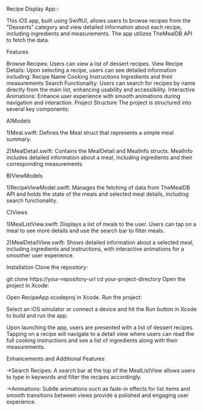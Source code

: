 Recipe Display App:-

This iOS app, built using SwiftUI, allows users to browse recipes from the "Desserts" category and view detailed information about each recipe, including ingredients and measurements. The app utilizes TheMealDB API to fetch the data.

Features

Browse Recipes: Users can view a list of dessert recipes.
View Recipe Details: Upon selecting a recipe, users can see detailed information including:
Recipe Name
Cooking Instructions
Ingredients and their measurements
Search Functionality: Users can search for recipes by name directly from the main list, enhancing usability and accessibility.
Interactive Animations: Enhance user experience with smooth animations during navigation and interaction.
Project Structure
The project is structured into several key components:

A)Models

1)Meal.swift: Defines the Meal struct that represents a simple meal summary.

2)MealDetail.swift: Contains the MealDetail and MealInfo structs. MealInfo includes detailed information about a meal, including ingredients and their corresponding measurements.

B)ViewModels

1)RecipeViewModel.swift: Manages the fetching of data from TheMealDB API and holds the state of the meals and selected meal details, including search functionality.

C)Views


1)MealListView.swift: Displays a list of meals to the user. Users can tap on a meal to see more details and use the search bar to filter meals.

2)MealDetailView.swift: Shows detailed information about a selected meal, including ingredients and instructions, with interactive animations for a smoother user experience.

Installation
Clone the repository: 
 
git clone https://your-repository-url
cd your-project-directory
Open the project in Xcode:
 
Open RecipeApp.xcodeproj in Xcode.
Run the project:
 
 
Select an iOS simulator or connect a device and hit the Run button in Xcode to build and run the app.
 
Upon launching the app, users are presented with a list of dessert recipes. Tapping on a recipe will navigate to a detail view where users can read the full cooking instructions and see a list of ingredients along with their measurements.


Enhancements and Additional Features

->Search Recipes: A search bar at the top of the MealListView allows users to type in keywords and filter the recipes accordingly.

->Animations: Subtle animations such as fade-in effects for list items and smooth transitions between views provide a polished and engaging user experience.

